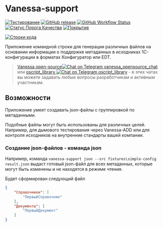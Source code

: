 # Vanessa-support

[![Тестирование](https://github.com/vanessa-opensource/vanessa-support/actions/workflows/testing.yml/badge.svg)](https://github.com/vanessa-opensource/vanessa-support/actions/workflows/testing.yml)
[![GitHub release](https://img.shields.io/github/release/vanessa-opensource/vanessa-support.svg)](https://github.com/vanessa-opensource/vanessa-support/releases)
[![GitHub Workflow Status](https://img.shields.io/github/workflow/status/vanessa-opensource/vanessa-support/%D0%A2%D0%B5%D1%81%D1%82%D0%B8%D1%80%D0%BE%D0%B2%D0%B0%D0%BD%D0%B8%D0%B5?style=flat-square)](https://github.com/vanessa-opensource/vanessa-support/actions)
[![Статус Порога Качества](https://sonar.openbsl.ru/api/project_badges/measure?project=vanessa-support&metric=alert_status)](https://sonar.openbsl.ru/dashboard?id=vanessa-support)
[![Покрытие](https://sonar.openbsl.ru/api/project_badges/measure?project=vanessa-support&metric=coverage)](https://sonar.openbsl.ru/dashboard?id=vanessa-support)
<!-- [![Технический долг](https://sonar.openbsl.ru/api/project_badges/measure?project=vanessa-support&metric=sqale_index)](https://sonar.openbsl.ru/dashboard?id=vanessa-support) -->
[![Строки кода](https://sonar.openbsl.ru/api/project_badges/measure?project=vanessa-support&metric=ncloc)](https://sonar.openbsl.ru/dashboard?id=vanessa-support)

Приложение командной строки для генерации различных файлов на основании информации о поддержке метаданных в исходниках 1С-конфигурации в форматах Конфигуратор или EDT.

>[Vanessa open-source![Chat on Telegram vanessa_opensource_chat](https://img.shields.io/badge/Chat%20on-Telegram-brightgreen.svg)](https://t.me/vanessa_opensource_chat) или [oscript_library ![Chat on Telegram oscript_library](https://img.shields.io/badge/Chat%20on-Telegram-brightgreen.svg)](https://t.me/oscript_library) - в этих чатах вы можете задавать любые вопросы разработчикам и активным участникам.

## Возможности

Приложение умеет создавать json-файлы с группировкой по метаданными.

Подобные файлы могут быть использованы для различных целей.
Например, для дымового тестирования через Vanessa-ADD или для контроля исходников на внутренние стандарты вашей компании.

### Создание json-файлов - команда json

Например, команда `vanessa-support json --src fixtures\simple-config result.json` выдаст готовый json-файл для всех метаданных, которые могут быть изменены и не находятся в режиме чтения.

Будет сформирован следующий файл
```json
{
    "Справочники": [
        "ПервыйСправочник"
    ],
    "Документы": [
        "ПервыйДокумент"
    ]
}
```
